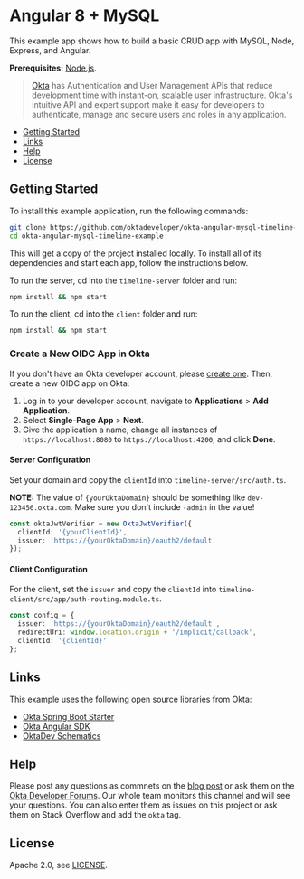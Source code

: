 # Angular 8 + MySQL

This example app shows how to build a basic CRUD app with MySQL, Node, Express, and Angular.

**Prerequisites:** [Node.js](https://nodejs.org/).

> [Okta](https://developer.okta.com/) has Authentication and User Management APIs that reduce development time with instant-on, scalable user infrastructure. Okta's intuitive API and expert support make it easy for developers to authenticate, manage and secure users and roles in any application.

* [Getting Started](#getting-started)
* [Links](#links)
* [Help](#help)
* [License](#license)

## Getting Started

To install this example application, run the following commands:

```bash
git clone https://github.com/oktadeveloper/okta-angular-mysql-timeline-example.git
cd okta-angular-mysql-timeline-example
```

This will get a copy of the project installed locally. To install all of its dependencies and start each app, follow the instructions below.

To run the server, cd into the `timeline-server` folder and run:

```bash
npm install && npm start
```

To run the client, cd into the `client` folder and run:

```bash
npm install && npm start
```

### Create a New OIDC App in Okta

If you don't have an Okta developer account, please [create one](https://developer.okta.com/signup/). Then, create a new OIDC app on Okta:

1. Log in to your developer account, navigate to **Applications** > **Add Application**.
3. Select **Single-Page App** > **Next**.
4. Give the application a name, change all instances of `https://localhost:8080` to `https://localhost:4200`, and click **Done**.

#### Server Configuration

Set your domain and copy the `clientId` into `timeline-server/src/auth.ts`.

**NOTE:** The value of `{yourOktaDomain}` should be something like `dev-123456.okta.com`. Make sure you don't include `-admin` in the value!

```typescript
const oktaJwtVerifier = new OktaJwtVerifier({
  clientId: '{yourClientId}',
  issuer: 'https://{yourOktaDomain}/oauth2/default'
});
```

#### Client Configuration

For the client, set the `issuer` and copy the `clientId` into `timeline-client/src/app/auth-routing.module.ts`.

```typescript
const config = {
  issuer: 'https://{yourOktaDomain}/oauth2/default',
  redirectUri: window.location.origin + '/implicit/callback',
  clientId: '{clientId}'
};
```

## Links

This example uses the following open source libraries from Okta:

* [Okta Spring Boot Starter](https://github.com/okta/okta-spring-boot#readme)
* [Okta Angular SDK](https://github.com/okta/okta-oidc-js/tree/master/packages/okta-angular#readme)
* [OktaDev Schematics](https://github.com/oktadeveloper/schematics#readme)

## Help

Please post any questions as commnets on the [blog post](https://developer.okta.com/blog/2019/05/13/angular-8-spring-boot-2) or ask them on the [Okta Developer Forums](https://devforum.okta.com/). Our whole team monitors this channel and will see your questions. You can also enter them as issues on this project or ask them on Stack Overflow and add the `okta` tag.

## License

Apache 2.0, see [LICENSE](LICENSE).
